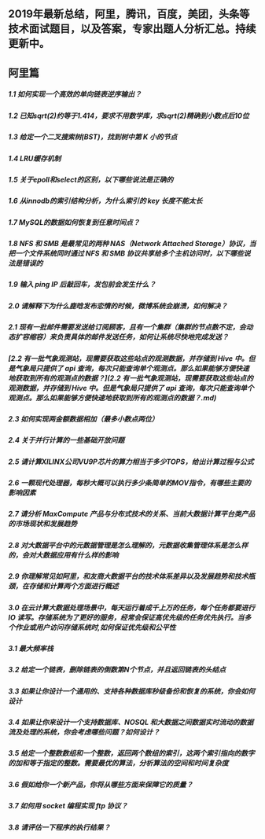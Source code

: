 
## 2019年最新总结，阿里，腾讯，百度，美团，头条等技术面试题目，以及答案，专家出题人分析汇总。持续更新中。

## 阿里篇

##### 1.1 如何实现一个高效的单向链表逆序输出？

##### 1.2 已知sqrt(2)约等于1.414，要求不用数学库，求sqrt(2)精确到小数点后10位

##### 1.3 给定一个二叉搜索树(BST)，找到树中第 K 小的节点

##### 1.4 LRU缓存机制

##### 1.5 关于epoll和select的区别，以下哪些说法是正确的

##### 1.6 从innodb的索引结构分析，为什么索引的 key 长度不能太长

##### 1.7 MySQL的数据如何恢复到任意时间点？

##### 1.8 NFS 和 SMB 是最常见的两种 NAS（Network Attached Storage）协议，当把一个文件系统同时通过 NFS 和 SMB 协议共享给多个主机访问时，以下哪些说法是错误的

##### 1.9 输入 ping IP 后敲回车，发包前会发生什么？

##### 2.0 请解释下为什么鹿晗发布恋情的时候，微博系统会崩溃，如何解决？

##### 2.1 现有一批邮件需要发送给订阅顾客，且有一个集群（集群的节点数不定，会动态扩容缩容）来负责具体的邮件发送任务，如何让系统尽快地完成发送？

##### [2.2 有一批气象观测站，现需要获取这些站点的观测数据，并存储到 Hive 中。但是气象局只提供了 api 查询，每次只能查询单个观测点。那么如果能够方便快速地获取到所有的观测点的数据？](2.2 有一批气象观测站，现需要获取这些站点的观测数据，并存储到 Hive 中。但是气象局只提供了 api 查询，每次只能查询单个观测点。那么如果能够方便快速地获取到所有的观测点的数据？.md)

##### 2.3 如何实现两金额数据相加（最多小数点两位）

##### 2.4 关于并行计算的一些基础开放问题

##### 2.5 请计算XILINX公司VU9P芯片的算力相当于多少TOPS，给出计算过程与公式

##### 2.6 一颗现代处理器，每秒大概可以执行多少条简单的MOV指令，有哪些主要的影响因素

##### 2.7 请分析 MaxCompute 产品与分布式技术的关系、当前大数据计算平台类产品的市场现状和发展趋势

##### 2.8 对大数据平台中的元数据管理是怎么理解的，元数据收集管理体系是怎么样的，会对大数据应用有什么样的影响

##### 2.9 你理解常见如阿里，和友商大数据平台的技术体系差异以及发展趋势和技术瓶颈，在存储和计算两个方面进行概述

##### 3.0 在云计算大数据处理场景中，每天运行着成千上万的任务，每个任务都要进行 IO 读写。存储系统为了更好的服务，经常会保证高优先级的任务优先执行。当多个作业或用户访问存储系统时,如何保证优先级和公平性

##### 3.1 最大频率栈

##### 3.2 给定一个链表，删除链表的倒数第N个节点，并且返回链表的头结点

##### 3.3 如果让你设计一个通用的、支持各种数据库秒级备份和恢复的系统，你会如何设计

##### 3.4 如果让你来设计一个支持数据库、NOSQL 和大数据之间数据实时流动的数据流及处理的系统，你会考虑哪些问题？如何设计？

##### 3.5 给定一个整数数组和一个整数，返回两个数组的索引，这两个索引指向的数字的加和等于指定的整数。需要最优的算法，分析算法的空间和时间复杂度

##### 3.6 假如给你一个新产品，你将从哪些方面来保障它的质量？

##### 3.7 如何用 socket 编程实现 ftp 协议？

##### 3.8 请评估一下程序的执行结果？
